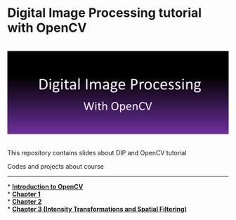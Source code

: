 # Digital Image Processing tutorial with OpenCV

<!-- PROJECT LOGO -->
<br />
<div align="center">
  <a href="https://github.com/othneildrew/Best-README-Template">
    <img src="logo.png" alt="Logo" >
  </a>
</div>
<br>

This repository contains slides about DIP and OpenCV tutorial
<br>

Codes and projects about course 
<hr>
* <a href="https://drive.google.com/drive/folders/1sSjMNDSX2ipWzHY3zaG7zcFds_77vJ71?usp=sharing"><strong>Introduction to OpenCV</strong></a>
<br>
* <a href=""><strong>Chapter 1</strong></a>
<br>
* <a href=""><strong>Chapter 2</strong></a>
<br>
* <a href="https://drive.google.com/drive/folders/1Y02pW49EIn81OrFxff9JK6YaAAoFujd5?usp=sharing"><strong>Chapter 3 (Intensity Transformations and Spatial Filtering)</strong></a>
<br>
